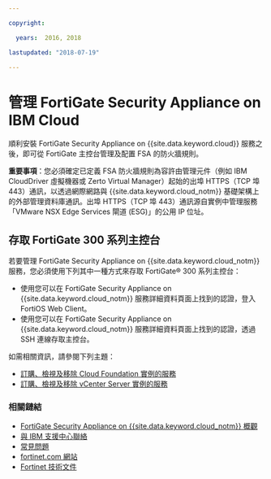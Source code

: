 ```yaml
---

copyright:

  years:  2016, 2018

lastupdated: "2018-07-19"

---
```


# 管理 FortiGate Security Appliance on IBM Cloud

順利安裝 FortiGate Security Appliance on {{site.data.keyword.cloud}} 服務之後，即可從 FortiGate 主控台管理及配置 FSA 的防火牆規則。

**重要事項**：您必須確定已定義 FSA 防火牆規則為容許由管理元件（例如 IBM CloudDriver 虛擬機器或 Zerto Virtual Manager）起始的出埠 HTTPS（TCP 埠 443）通訊，以透過網際網路與 {{site.data.keyword.cloud_notm}} 基礎架構上的外部管理資料庫通訊。出埠 HTTPS（TCP 埠 443）通訊源自實例中管理服務「VMware NSX Edge Services 閘道 (ESG)」的公用 IP 位址。

## 存取 FortiGate 300 系列主控台

若要管理 FortiGate Security Appliance on {{site.data.keyword.cloud_notm}} 服務，您必須使用下列其中一種方式來存取 FortiGate® 300 系列主控台：
* 使用您可以在 FortiGate Security Appliance on {{site.data.keyword.cloud_notm}} 服務詳細資料頁面上找到的認證，登入 FortiOS Web Client。
* 使用您可以在 FortiGate Security Appliance on {{site.data.keyword.cloud_notm}} 服務詳細資料頁面上找到的認證，透過 SSH 連線存取主控台。

如需相關資訊，請參閱下列主題：
* [訂購、檢視及移除 Cloud Foundation 實例的服務](../sddc/sd_addingremovingservices.html)
* [訂購、檢視及移除 vCenter Server 實例的服務](../vcenter/vc_addingremovingservices.html)

### 相關鏈結

* [FortiGate Security Appliance on {{site.data.keyword.cloud_notm}} 概觀](fsa_considerations.html)
* [與 IBM 支援中心聯絡](../vmonic/trbl_support.html)
* [常見問題](../vmonic/faq.html)
* [fortinet.com 網站](https://www.fortinet.com/)
* [Fortinet 技術文件](http://docs.fortinet.com/fortigate/admin-guides)
